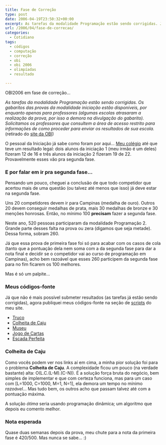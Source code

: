 ```yaml
---
title: Fase de Correção
type: post
date: 2006-04-19T23:50:32+00:00
excerpt: As tarefas da modalidade Programação estão sendo corrigidas. Já que acabou o período de submissão da modalidade de Programação, aqui também exponho minhas soluções.
url: /2006/04/fase-de-correcao/
categories:
  - Cotidiano
tags:
  - códigos
  - computação
  - correção
  - obi
  - obi 2006
  - olimpíadas
  - resultado

---
```

OBI2006 em fase de correção…

_As tarefas da modalidade Programação estão sendo corrigidas. Os gabaritos das provas da modalidade iniciação estão disponíveis, por enquanto apenas para professores (algumas escolas atrasaram a realização da prova, por isso a demora na divulgação do gabarito). Solicitamos os professores que consultem a área de acesso restrito para informações de como proceder para enviar os resultados de sua escola._ (retirado do [site da OBI][1])

O pessoal da Iniciação já sabe como foram por aqui… [Meu colégio][2] até que teve um resultado legal: dois alunos da iniciação 1 (meu irmão é um deles) fizeram 12 de 16 e três alunos da iniciação 2 fizeram 19 de 22. Provavelmente esses vão pra segunda fase.

### E por falar em ir pra segunda fase…

Pensando um pouco, cheguei a conclusão de que todo competidor que acertou mais de uma questão (ou talvez até menos que isso) já deve estar na segunda fase.

Uns 20 competidores devem ir para Campinas (medalha de ouro). Outros 20 devem conseguir medalhas de prata, mais 30 medalhas de bronze e 30 menções honrosas. Então, no mínimo 100 **precisam** fazer a segunda fase.

Neste ano, 520 pessoas participaram da modalidade Programação 2. Grande parte desses falta na prova ou zera (digamos que seja metade). Dessa forma, sobram 260.

Já que essa prova de primeira fase foi só para acabar com os casos de cola (tanto que a pontuação dela nem soma com a da segunda fase para dar a nota final e decidir se o competidor vai ao curso de programação em Campinas), acho bem razoável que esses 260 participem da segunda fase para no fim ficarem os 100 melhores.

Mas é só um palpite…

### Meus códigos-fonte

Já que não é mais possível submeter resultados (as tarefas já estão sendo corrigidas), agora publiquei meus códigos-fonte na seção de [scripts][3] do meu site.

  * [Truco][4]
  * [Colheita de Caju][5]
  * [Museu][6]
  * [Jogo de Cartas][7]
  * [Escada Perfeita][8]

### Colheita de Caju

Como vocês podem ver nos links aí em cima, a minha pior solução foi para o problema **Colheita de Caju**. A complexidade ficou um pouco (na verdade bastante) alta: O(L.C.(L-M).(C-N)). É a solução força bruta do negócio, bem simples de implementar e que com certeza funciona, mas para um caso com [L=1000, C=1000, M=1, N=1], ela demora um tempo no mínimo _razoável_… Mas tudo bem, os outros acho que passam talvez até com a pontuação máxima.

A solução _ótima_ seria usando programação dinâmica; um algoritmo que depois eu comento melhor.

### Nota esperada

Quase duas semanas depois da prova, meu chute para a nota da primeira fase é 420/500. Mas nunca se sabe… :)

 [1]: http://olimpiada.ic.unicamp.br
 [2]: http://www.salesianoitajai.g12.br
 [3]: /wp-content/uploads/c/
 [4]: /wp-content/uploads/c/truco.c
 [5]: /wp-content/uploads/c/caju.c
 [6]: /wp-content/uploads/c/museu.c
 [7]: /wp-content/uploads/c/cartas.c
 [8]: /wp-content/uploads/c/escada.c
